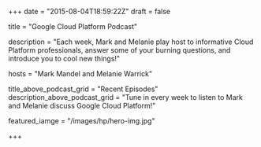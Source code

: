 +++
date = "2015-08-04T18:59:22Z"
draft = false

title = "Google Cloud Platform Podcast"

description = "Each week, Mark and Melanie play host to informative Cloud Platform professionals, answer some of your burning questions, and introduce you to cool new things!"

hosts = "Mark Mandel and Melanie Warrick"

title_above_podcast_grid = "Recent Episodes"
description_above_podcast_grid = "Tune in every week to listen to Mark and Melanie discuss Google Cloud Platform!"

featured_iamge = "/images/hp/hero-img.jpg"


+++

